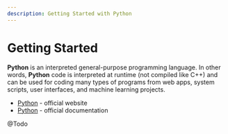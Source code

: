 ```yaml
---
description: Getting Started with Python
---
```


# Getting Started

**Python** is an interpreted general-purpose programming language. In other words, **Python** code is interpreted at runtime (not compiled like C++) and can be used for coding many types of programs from web apps, system scripts, user interfaces, and machine learning projects.

* [Python](https://www.python.org/) - official website
* [Python](https://www.python.org/doc/) - official documentation

@Todo
